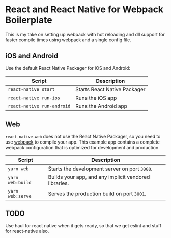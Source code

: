 # React and React Native for Webpack Boilerplate

This is my take on setting up webpack with hot reloading and dll support for faster compile times using webpack and a single config file.

## iOS and Android

Use the default React Native Packager for iOS and Android:

Script | Description
---|---
`react-native start` | Starts React Native Packager
`react-native run-ios` | Runs the iOS app
`react-native run-android` | Runs the Android app


## Web

`react-native-web` does not use the React Native Packager, so you need to use [webpack](https://webpack.github.io/) to compile your app. This example app contains a complete webpack configuration that is optimized for development and production.

Script | Description
---|---
`yarn web` | Starts the development server on port `3000`.
`yarn web:build` | Builds your app, and any implicit vendored libraries.
`yarn web:serve` | Serves the production build on port `3001`.

## TODO

Use haul for react native when it gets ready, so that we get eslint and stuff for react-native also.
